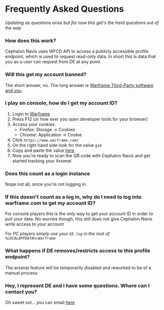 # **Frequently Asked Questions**

_Updating as questions arise but for now this get's the hard questions out of
the way_

### **How does this work?**

Cephalon Navis uses WFCD API to access a publicly accessible profile endpoint,
which is used to request read-only data. In short this is data that you as a
user can request from DE at any point.

### **Will this get my account banned?**

The short answer, no. The long answer is
[Warframe Third-Party software and you](https://suport.warframe.com/hc/en-us/articles/360030014351-Third-Party-Software-and-You).

### **I play on console, how do I get my account ID?**

1. Login to [Warframe](https://www.warframe.com/)
2. Press F12 (or how ever you open developer tools for your browser)
3. Access your cookies
   - Firefox: Storage -> Cookies
   - Chrome: Application -> Cookie
4. Click `https://www.warframe.com/`
5. On the right hand side look for the value `gid`
6. Copy and paste the value [here](/)
7. Now you're ready to scan the QR code with Cephalon Navis and get started
   tracking your Arsenal

### **Does this count as a login instance**

Nope not all, since you're not logging in.

### **If this doesn't count as a log in, why do I need to log into warframe.com to get my account ID?**

For console players this is the only way to get your account ID in order to pull
your data. No worries though, this still does not give Cephalon Navis write
access to your account

_For PC players simply use your `EE.log` in the root of
`%LOCALAPPDATA%\Warframe`_

### **What happens if DE removes/restricts access to this profile endpoint?**

The arsenal feature will be temporarily disabled and reworked to be of a manual
process

### **Hey, I represent DE and I have some questions. Where can I contact you?**

Oh sweet sol... you can email [here](mailto:devs@warframestat.us)

